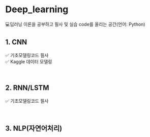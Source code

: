 # Deep_learning
💻딥러닝 이론을 공부하고 필사 및 실습 code를 올리는 공간(언어: Python)



## 1. CNN
 ✅ 기초모델링코드 필사 <br>
 ✅ Kaggle 데이터 모델링

<br>

## 2. RNN/LSTM
 ✅ 기초모델링코드 필사
 
<br>
 
## 3. NLP(자연어처리)

